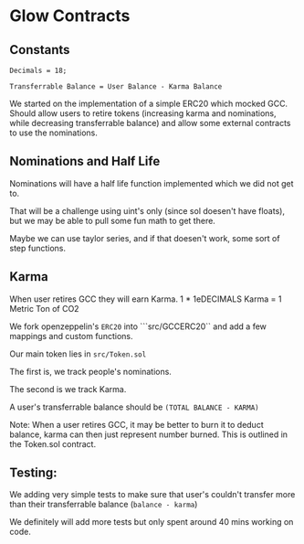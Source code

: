 # Glow Contracts

## Constants

```Decimals = 18;```

```Transferrable Balance = User Balance - Karma Balance```

We started on the implementation of a simple ERC20
which mocked GCC. Should allow users to retire tokens (increasing karma and nominations, while decreasing transferrable balance) and allow some external contracts to use the nominations.


## Nominations and Half Life
Nominations will have a half life function implemented which we did not get to.

That will be a challenge using uint's only (since sol doesen't have floats), but we may be able to pull some fun math to get there.

Maybe we can use taylor series, and if that doesen't work, some sort of step functions.

## Karma
When user retires GCC they will earn Karma.
1 * 1eDECIMALS Karma = 1 Metric Ton of CO2




We fork openzeppelin's ```ERC20``` into ```src/GCCERC20`` and add a few mappings and custom functions.

Our main token lies in ```src/Token.sol```

The first is, we track people's nominations. 

The second is we track Karma.

A user's transferrable balance should be  ```(TOTAL BALANCE - KARMA)```

Note: When a user retires GCC, it may be better to burn it to deduct balance, karma can then just represent number burned. This is outlined
in the Token.sol contract.

## Testing:
We adding very simple tests to make sure that user's couldn't transfer more than their transferrable balance (```balance - karma```)

We definitely will add more tests but only spent around 40 mins working on code.